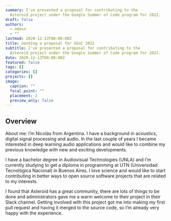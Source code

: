 ```yaml
---
summary: I've presented a proposal for contributing to the 
  Asteroid project under the Google Summer of Code program for 2022.
draft: false
authors:
  - admin
  - ""
lastmod: 2020-12-13T00:00:00Z
title: Sending a proposal for GSoC 2022
subtitle: I've presented a proposal for contributing to the 
  Asteroid project under the Google Summer of Code program for 2022. 
date: 2020-12-13T00:00:00Z
featured: false
tags: []
categories: []
projects: []
image:
  caption: ""
  focal_point: ""
  placement: 2
  preview_only: false
---
```


## Overview

About me: I’m Nicolás from Argentina. I have a background in acoustics, digital signal processing and audio. In the last couple of years I became interested in deep learning audio applications and would like to combine my previous knowledge with new and exciting developments.

I have a bachelor degree in Audiovisual Technologies (UNLA) and I’m currently studying to get a diploma in programming at UTN (Universidad Tecnológica Nacional) in Buenos Aires. I love science and would like to start contributing in better ways to open source software projects that are related to my interests.

I found that Asteroid has a great community, there are lots of things to be done and administrators gave me a warm welcome to their project in their Slack channel. Getting involved with this project got me into making my first pull request and having it merged to the source code, so I’m already very happy with the experience.
